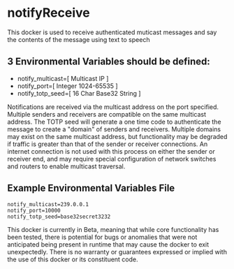 # notifyReceive
This docker is used to receive authenticated muticast messages and say the contents of the message using text to speech

## 3 Environmental Variables should be defined:
- notify_multicast=[ Multicast IP ]
- notify_port=[ Integer 1024-65535 ]
- notify_totp_seed=[ 16 Char Base32 String ]

Notifications are received via the multicast address on the port specified.  Multiple senders and receivers are compatible on the same multicast address.  The TOTP seed will generate a one time code to authenticate the message to create a "domain" of senders and receivers.  Multiple domains may exist on the same multicast address, but functionality may be degraded if traffic is greater than that of the sender or receiver connections.  An internet connection is not used with this process on either the sender or receiver end, and may require special configuration of network switches and routers to enable multicast traversal.

## Example Environmental Variables File
```
notify_multicast=239.0.0.1
notify_port=10000
notify_totp_seed=base32secret3232

```

This docker is currently in Beta, meaning that while core functionality has been tested, there is potential for bugs or anomalies that were not anticipated being present in runtime that may cause the docker to exit unexpectedly. There is no warranty or guarantees expressed or implied with the use of this docker or its constituent code.